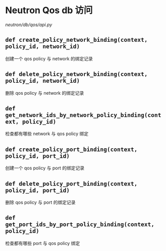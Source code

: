 # Neutron Qos db 访问

*neutron/db/qos/api.py*

## `def create_policy_network_binding(context, policy_id, network_id)`

创建一个 qos policy 与 network 的绑定记录

## `def delete_policy_network_binding(context, policy_id, network_id)`

删除 qos policy 与 network 的绑定记录

## `def get_network_ids_by_network_policy_binding(context, policy_id)`

检查都有哪些 network 与 qos policy 绑定

## `def create_policy_port_binding(context, policy_id, port_id)`

创建一个 qos policy 与 port 的绑定记录

## `def delete_policy_port_binding(context, policy_id, port_id)`

删除 qos policy 与 port 的绑定记录

## `def get_port_ids_by_port_policy_binding(context, policy_id)`

检查都有哪些 port 与 qos policy 绑定